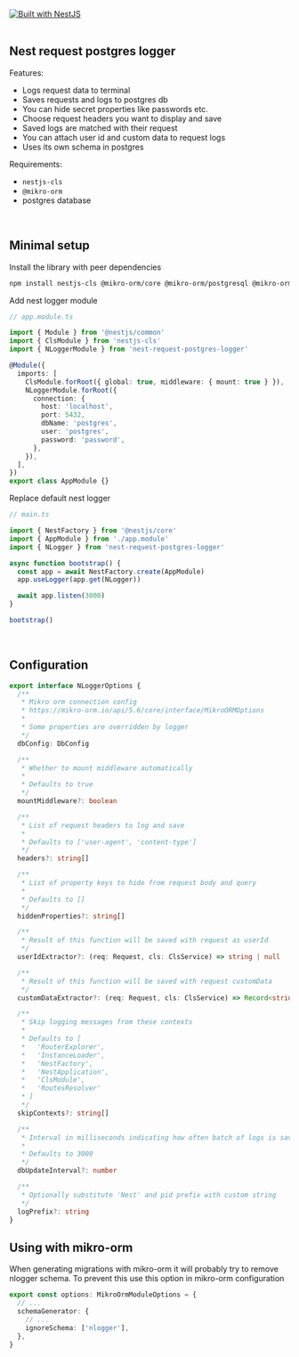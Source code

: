<div>
  <a href="https://nestjs.com" target="_blank">
    <img src="https://img.shields.io/badge/built%20with-NestJs-red.svg" alt="Built with NestJS">
  </a>
</div>
<br>

## Nest request postgres logger

Features:

- Logs request data to terminal
- Saves requests and logs to postgres db
- You can hide secret properties like passwords etc.
- Choose request headers you want to display and save
- Saved logs are matched with their request
- You can attach user id and custom data to request logs
- Uses its own schema in postgres

Requirements:

- `nestjs-cls`
- `@mikro-orm`
- postgres database

<br>

## Minimal setup

Install the library with peer dependencies

```bash
npm install nestjs-cls @mikro-orm/core @mikro-orm/postgresql @mikro-orm/migrations nest-request-postgres-logger
```

Add nest logger module

```typescript
// app.module.ts

import { Module } from '@nestjs/common'
import { ClsModule } from 'nestjs-cls'
import { NLoggerModule } from 'nest-request-postgres-logger'

@Module({
  imports: [
    ClsModule.forRoot({ global: true, middleware: { mount: true } }),
    NLoggerModule.forRoot({
      connection: {
        host: 'localhost',
        port: 5432,
        dbName: 'postgres',
        user: 'postgres',
        password: 'password',
      },
    }),
  ],
})
export class AppModule {}
```

Replace default nest logger

```typescript
// main.ts

import { NestFactory } from '@nestjs/core'
import { AppModule } from './app.module'
import { NLogger } from 'nest-request-postgres-logger'

async function bootstrap() {
  const app = await NestFactory.create(AppModule)
  app.useLogger(app.get(NLogger))

  await app.listen(3000)
}

bootstrap()
```

<br>

## Configuration

```typescript
export interface NLoggerOptions {
  /**
   * Mikro orm connection config
   * https://mikro-orm.io/api/5.6/core/interface/MikroORMOptions
   *
   * Some properties are overridden by logger
   */
  dbConfig: DbConfig

  /**
   * Whether to mount middleware automatically
   *
   * Defaults to true
   */
  mountMiddleware?: boolean

  /**
   * List of request headers to log and save
   *
   * Defaults to ['user-agent', 'content-type']
   */
  headers?: string[]

  /**
   * List of property keys to hide from request body and query
   *
   * Defaults to []
   */
  hiddenProperties?: string[]

  /**
   * Result of this function will be saved with request as userId
   */
  userIdExtractor?: (req: Request, cls: ClsService) => string | null

  /**
   * Result of this function will be saved with request customData
   */
  customDataExtractor?: (req: Request, cls: ClsService) => Record<string, any> | null

  /**
   * Skip logging messages from these contexts
   *
   * Defaults to [
   *   'RouterExplorer',
   *   'InstanceLoader',
   *   'NestFactory',
   *   'NestApplication',
   *   'ClsModule',
   *   'RoutesResolver'
   * ]
   */
  skipContexts?: string[]

  /**
   * Interval in milliseconds indicating how often batch of logs is saved in db
   *
   * Defaults to 3000
   */
  dbUpdateInterval?: number

  /**
   * Optionally substitute 'Nest' and pid prefix with custom string
   */
  logPrefix?: string
}
```

## Using with mikro-orm

When generating migrations with mikro-orm it will probably try to remove nlogger schema. To prevent this use this option in mikro-orm configuration

```typescript
export const options: MikroOrmModuleOptions = {
  // ...
  schemaGenerator: {
    // ...
    ignoreSchema: ['nlogger'],
  },
}
```
